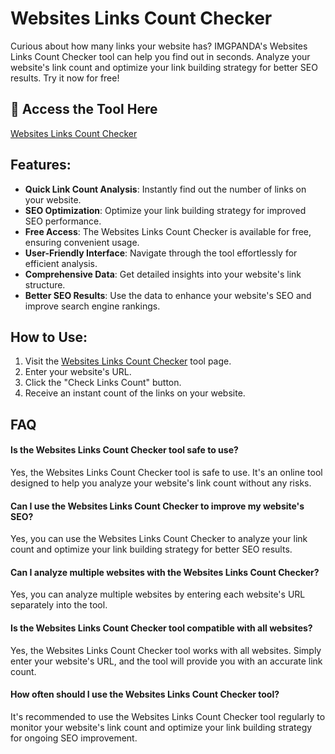 # Websites Links Count Checker

Curious about how many links your website has? IMGPANDA's Websites Links Count Checker tool can help you find out in seconds. Analyze your website's link count and optimize your link building strategy for better SEO results. Try it now for free!

## 🔗 Access the Tool Here
[Websites Links Count Checker](https://imgpanda.com/websites-links-count-checker/)

## Features:

- **Quick Link Count Analysis**: Instantly find out the number of links on your website.
- **SEO Optimization**: Optimize your link building strategy for improved SEO performance.
- **Free Access**: The Websites Links Count Checker is available for free, ensuring convenient usage.
- **User-Friendly Interface**: Navigate through the tool effortlessly for efficient analysis.
- **Comprehensive Data**: Get detailed insights into your website's link structure.
- **Better SEO Results**: Use the data to enhance your website's SEO and improve search engine rankings.

## How to Use:

1. Visit the [Websites Links Count Checker](https://imgpanda.com/websites-links-count-checker/) tool page.
2. Enter your website's URL.
3. Click the "Check Links Count" button.
4. Receive an instant count of the links on your website.

## FAQ

#### Is the Websites Links Count Checker tool safe to use?

Yes, the Websites Links Count Checker tool is safe to use. It's an online tool designed to help you analyze your website's link count without any risks.

#### Can I use the Websites Links Count Checker to improve my website's SEO?

Yes, you can use the Websites Links Count Checker to analyze your link count and optimize your link building strategy for better SEO results.

#### Can I analyze multiple websites with the Websites Links Count Checker?

Yes, you can analyze multiple websites by entering each website's URL separately into the tool.

#### Is the Websites Links Count Checker tool compatible with all websites?

Yes, the Websites Links Count Checker tool works with all websites. Simply enter your website's URL, and the tool will provide you with an accurate link count.

#### How often should I use the Websites Links Count Checker tool?

It's recommended to use the Websites Links Count Checker tool regularly to monitor your website's link count and optimize your link building strategy for ongoing SEO improvement.
